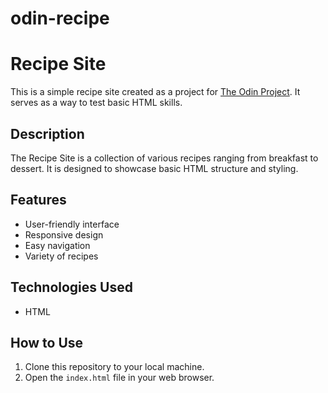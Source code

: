 # odin-recipe
# Recipe Site

This is a simple recipe site created as a project for [The Odin Project](https://www.theodinproject.com/). It serves as a way to test basic HTML skills.

## Description

The Recipe Site is a collection of various recipes ranging from breakfast to dessert. It is designed to showcase basic HTML structure and styling.

## Features

- User-friendly interface
- Responsive design
- Easy navigation
- Variety of recipes

## Technologies Used

- HTML

## How to Use

1. Clone this repository to your local machine.
2. Open the `index.html` file in your web browser.
